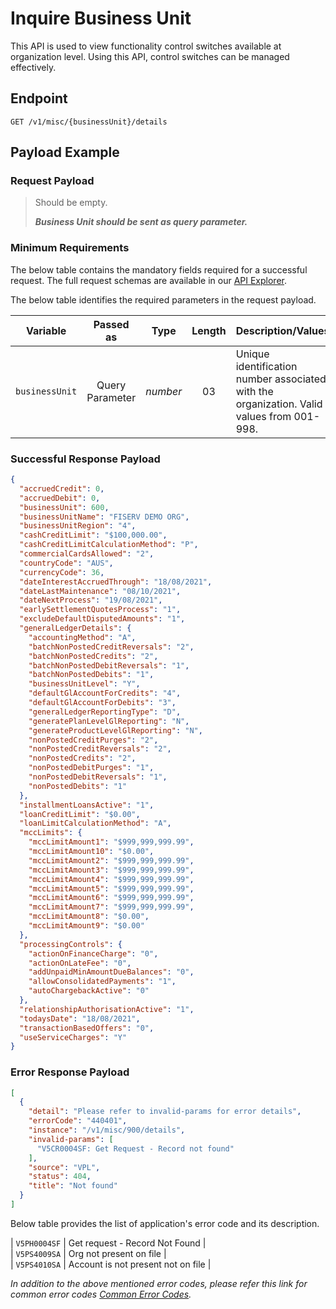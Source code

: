 # Inquire Business Unit

This API is used to view functionality control switches available at organization level. Using this API, control switches can be managed effectively.

## Endpoint

`GET /v1/misc/{businessUnit}/details`

## Payload Example

### Request Payload

>Should be empty.
>
>***Business Unit should be sent as query parameter.***

### Minimum Requirements

The below table contains the mandatory fields required for a successful request. The full request schemas are available in our [API Explorer](../api/?type=get&path=/v1/misc/{businessUnit}/details).

The below table identifies the required parameters in the request payload.

| Variable | Passed as | Type | Length | Description/Values |
| -------- | :-------: | :--: | :------------: | ------------------ |
| `businessUnit` | Query Parameter | *number* | 03 | Unique identification number associated with the organization. Valid values from 001-998.|

### Successful Response Payload

```json
{
  "accruedCredit": 0,
  "accruedDebit": 0,
  "businessUnit": 600,
  "businessUnitName": "FISERV DEMO ORG",
  "businessUnitRegion": "4",
  "cashCreditLimit": "$100,000.00",
  "cashCreditLimitCalculationMethod": "P",
  "commercialCardsAllowed": "2",
  "countryCode": "AUS",
  "currencyCode": 36,
  "dateInterestAccruedThrough": "18/08/2021",
  "dateLastMaintenance": "08/10/2021",
  "dateNextProcess": "19/08/2021",
  "earlySettlementQuotesProcess": "1",
  "excludeDefaultDisputedAmounts": "1",
  "generalLedgerDetails": {
    "accountingMethod": "A",
    "batchNonPostedCreditReversals": "2",
    "batchNonPostedCredits": "2",
    "batchNonPostedDebitReversals": "1",
    "batchNonPostedDebits": "1",
    "businessUnitLevel": "Y",
    "defaultGlAccountForCredits": "4",
    "defaultGlAccountForDebits": "3",
    "generalLedgerReportingType": "D",
    "generatePlanLevelGlReporting": "N",
    "generateProductLevelGlReporting": "N",
    "nonPostedCreditPurges": "2",
    "nonPostedCreditReversals": "2",
    "nonPostedCredits": "2",
    "nonPostedDebitPurges": "1",
    "nonPostedDebitReversals": "1",
    "nonPostedDebits": "1"
  },
  "installmentLoansActive": "1",
  "loanCreditLimit": "$0.00",
  "loanLimitCalculationMethod": "A",
  "mccLimits": {
    "mccLimitAmount1": "$999,999,999.99",
    "mccLimitAmount10": "$0.00",
    "mccLimitAmount2": "$999,999,999.99",
    "mccLimitAmount3": "$999,999,999.99",
    "mccLimitAmount4": "$999,999,999.99",
    "mccLimitAmount5": "$999,999,999.99",
    "mccLimitAmount6": "$999,999,999.99",
    "mccLimitAmount7": "$999,999,999.99",
    "mccLimitAmount8": "$0.00",
    "mccLimitAmount9": "$0.00"
  },
  "processingControls": {
    "actionOnFinanceCharge": "0",
    "actionOnLateFee": "0",
    "addUnpaidMinAmountDueBalances": "0",
    "allowConsolidatedPayments": "1",
    "autoChargebackActive": "0"
  },
  "relationshipAuthorisationActive": "1",
  "todaysDate": "18/08/2021",
  "transactionBasedOffers": "0",
  "useServiceCharges": "Y"
}
```

### Error Response Payload

```json
[
  {
    "detail": "Please refer to invalid-params for error details",
    "errorCode": "440401",
    "instance": "/v1/misc/900/details",
    "invalid-params": [
      "V5CR0004SF: Get Request - Record not found"
    ],
    "source": "VPL",
    "status": 404,
    "title": "Not found"
  }
]
```
Below table provides the list of application's error code and its description.

| `V5PH0004SF` | Get request - Record Not Found |  
| `V5PS4009SA` | Org not present on file |  
| `V5PS4010SA` | Account is not present not on file | 

*In addition to the above mentioned error codes, please refer this link for common error codes [Common Error Codes](?path=docs/Common_Error_Code.md).*